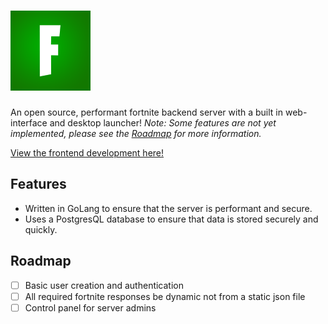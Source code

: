 # ![Zombie Server](./public/icon.png)

An open source, performant fortnite backend server with a built in web-interface and desktop launcher!
_Note: Some features are not yet implemented, please see the [Roadmap](#roadmap) for more information._

[View the frontend development here!](https://github.com/zombman/server/tree/frontend)


## Features

- Written in GoLang to ensure that the server is performant and secure.
- Uses a PostgresQL database to ensure that data is stored securely and quickly.

## Roadmap

- [ ] Basic user creation and authentication
- [ ] All required fortnite responses be dynamic not from a static json file
- [ ] Control panel for server admins
